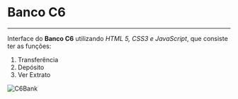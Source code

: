 # Banco C6
---
 Interface do __Banco C6__ utilizando  *HTML 5, CSS3 e JavaScript*, que consiste ter as funções:
 
 1. Transferência
 1. Depósito
 1. Ver Extrato

![C6Bank](https://user-images.githubusercontent.com/86567274/130271295-29c87f52-5bb1-4ecd-a279-cb8da9d9ea19.png)
 
